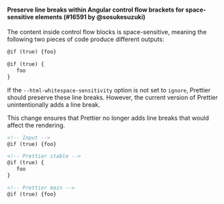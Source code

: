 #### Preserve line breaks within Angular control flow brackets for space-sensitive elements (#16591 by @sosukesuzuki)

The content inside control flow blocks is space-sensitive, meaning the following two pieces of code produce different outputs:

<!-- prettier-ignore -->
```html
@if (true) {foo}
```

<!-- prettier-ignore -->
```html
@if (true) {
   foo
}
```

If the `--html-whitespace-sensitivity` option is not set to `ignore`, Prettier should preserve these line breaks. However, the current version of Prettier unintentionally adds a line break.

This change ensures that Prettier no longer adds line breaks that would affect the rendering.

<!-- prettier-ignore -->
```html
<!-- Input -->
@if (true) {foo}

<!-- Prettier stable -->
@if (true) {
   foo
}

<!-- Prettier main -->
@if (true) {foo}
```
